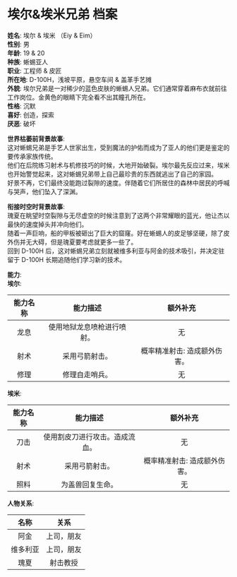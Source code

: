 # 埃尔&埃米兄弟 档案

**姓名**: 埃尔 & 埃米 （Eiy & Eim）  
**性别**: 男  
**年龄**: 19 & 20  
**种族**: 蜥蜴亚人  
**职业**: 工程师 & 皮匠  
**所在地**: D-100H，浅坡平原，悬空车间 & 盖革手艺摊  
**外貌**: 埃尔兄弟是一对稀少的蓝色皮肤的蜥蜴人兄弟。它们通常穿着麻布衣就前往工作岗位。金黄色的眼睛下完全看不出其瞳孔所在。  
**性格**: 沉默  
**喜好**: 创造，探索  
**厌恶**: 破坏  

**世界枯萎前背景故事**:  
这对蜥蜴兄弟是手艺人世家出生，受到魔法的护佑而成为了亚人的他们更是鉴定的要传承家族传统。  
他们在后院练习射术与机修技巧的时候，大地开始破裂。埃尔最先反应过来，埃米也开始警觉起来，这对蜥蜴兄弟带上自己最珍贵的东西就逃出了自己的家园。  
好景不再，它们最终没能跑过裂隙的速度。伴随着它们所居住的森林中居民的呼喊与哭声，他们坠入了深渊。

**衔接时空时背景故事**:  
瑰夏在眺望时空裂隙与无尽虚空的时候注意到了这两个非常耀眼的蓝光，他让杰以最快的速度掉头并冲向他们。  
随着一声巨响，船的甲板被砸出了巨大的窟窿。好在蜥蜴人的皮足够坚硬，除了皮外伤并无大碍，但是瑰夏要考虑就更多一些了。  
回到 D-100H 后，这对蜥蜴兄弟立刻就被维多利亚与阿金的技术吸引，并决定驻留于 D-100H 长期追随他们学习新的技术。

**能力**:  
**埃尔**:

| 能力名称 |          能力描述          |           额外补充           |
| :------: | :------------------------: | :--------------------------: |
|   龙息   | 使用地狱龙息喷枪进行喷射。 |              无              |
|   射术   |       采用弓箭射击。       | 概率精准射击: 造成额外伤害。 |
|   修理   |       修理自走哨兵。       |              无              |

**埃米**:

| 能力名称 |            能力描述            |           额外补充           |
| :------: | :----------------------------: | :--------------------------: |
|   刀击   | 使用割皮刀进行攻击。造成流血。 |              无              |
|   射术   |         采用弓箭射击。         | 概率精准射击: 造成额外伤害。 |
|   照料   |        为盖兽回复生命。        |              无              |

**人物关系**:

|   名称   |    关系    |
| :------: | :--------: |
|   阿金   | 上司，朋友 |
| 维多利亚 | 上司，朋友 |
|   瑰夏   |  射击教授  |

